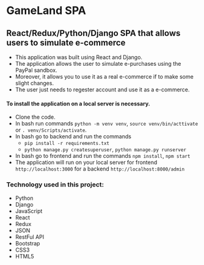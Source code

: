 # GameLand SPA

## React/Redux/Python/Django SPA that allows users to simulate e-commerce

- This application was built using React and Django. 
- The application allows the user to simulate e-purchases using the PayPal sandbox. 
- Moreover, it allows you to use it as a real e-commerce if to make some slight changes. 
- The user just needs to regester account and use it as a e-commerce.

#### To install the application on a local server is necessary.
- Clone the code.
- In bash run commands ```python -m venv venv```, ```source venv/bin/acttivate``` or ```. venv/Scripts/activate```.
- In bash go to backend and run the commands
  - ```pip install -r requirements.txt```
  - ```python manage.py createsuperuser```, ```python manage.py runserver```
- In bash go to frontend and run the commands ```npm install```, ```npm start```
- The application will run on your local server for frontend ```http://localhost:3000``` for a backend  ```http://localhost:8000/admin```

### Technology used in this project:
- Python
- Django
- JavaScript
- React
- Redux
- JSON
- RestFul API
- Bootstrap
- CSS3
- HTML5
